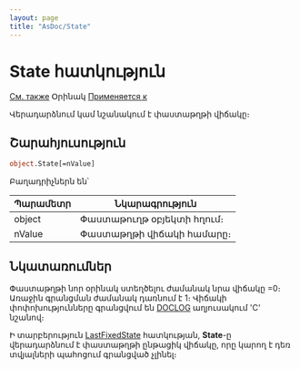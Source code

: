 ```yaml
---
layout: page
title: "AsDoc/State"
---
```


# State հատկություն

[См. также](LastFixedState.html) Օրինակ [Применяется к](../Asdoc.md)

Վերադարձնում կամ նշանակում է փաստաթղթի վիճակը։

## Շարահյուսություն

``` vb
object.State[=nValue]  
```

Բաղադրիչներն են՝


| Պարամետր | Նկարագրություն |
|--|--|
| object | Փաստաթուղթ օբյեկտի հղում։ |
| nValue | Փաստաթղթի վիճակի համարը։  |


## Նկատառումներ

Փաստաթղթի նոր օրինակ ստեղծելու ժամանակ նրա վիճակը =0։ Առաջին գրանցման ժամանակ դառնում է 1։ Վիճակի փոփոխությունները գրանցվում են [DOCLOG](../../Database/DocLog.html) աղյուսակում 'C' նշանով։

Ի տարբերություն [LastFixedState](LastFixedState.html) հատկության, **State**-ը վերադարձնում է փաստաթղթի ընթացիկ վիճակը, որը կարող է դեռ տվյալների պահոցում գրանցված չլինել։ 

